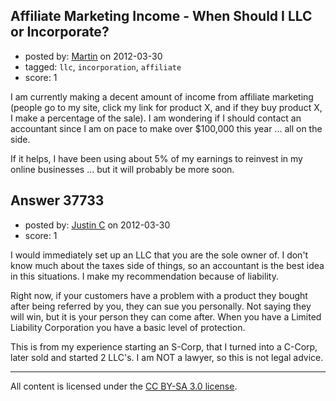 ## Affiliate Marketing Income - When Should I LLC or Incorporate?

- posted by: [Martin](https://stackexchange.com/users/-1/4248-martin) on 2012-03-30
- tagged: `llc`, `incorporation`, `affiliate`
- score: 1

I am currently making a decent amount of income from affiliate marketing (people go to my site, click my link for product X, and if they buy product X, I make a percentage of the sale).  I am wondering if I should contact an accountant since I am on pace to make over $100,000 this year ... all on the side.

If it helps, I have been using about 5% of my earnings to reinvest in my online businesses ... but it will probably be more soon.


## Answer 37733

- posted by: [Justin C](https://stackexchange.com/users/-1/6947-justin-c) on 2012-03-30
- score: 1

I would immediately set up an LLC that you are the sole owner of. I don't know much about the taxes side of things, so an accountant is the best idea in this situations. I make my recommendation because of liability.

Right now, if your customers have a problem with a product they bought after being referred by you, they can sue you personally. Not saying they will win, but it is your person they can come after. When you have a Limited Liability Corporation you have a basic level of protection.

This is from my experience starting an S-Corp, that I turned into a C-Corp, later sold and started 2 LLC's. I am NOT a lawyer, so this is not legal advice.



---

All content is licensed under the [CC BY-SA 3.0 license](https://creativecommons.org/licenses/by-sa/3.0/).
